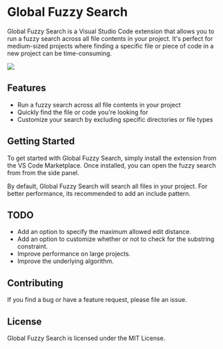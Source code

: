 # Global Fuzzy Search

Global Fuzzy Search is a Visual Studio Code extension that allows you to run a fuzzy search across all file contents in your project. It's perfect for medium-sized projects where finding a specific file or piece of code in a new project can be time-consuming.


![](https://i.imgur.com/Y53LKz1.gif)

## Features

- Run a fuzzy search across all file contents in your project
- Quickly find the file or code you're looking for
- Customize your search by excluding specific directories or file types


## Getting Started

To get started with Global Fuzzy Search, simply install the extension from the VS Code Marketplace. Once installed, you can open the fuzzy search from from the side panel.

By default, Global Fuzzy Search will search all files in your project. For better performance, its recommended to add an include pattern.
## TODO
- Add an option to specify the maximum allowed edit distance.
- Add an option to customize whether or not to check for the substring constraint.
- Improve performance on large projects.
- Improve the underlying algorithm.

## Contributing
If you find a bug or have a feature request, please file an issue.

## License
Global Fuzzy Search is licensed under the MIT License.